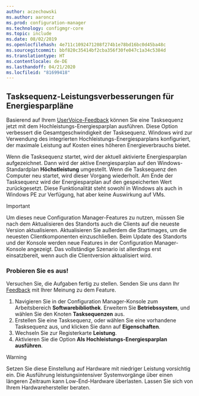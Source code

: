 ```yaml
---
author: aczechowski
ms.author: aaroncz
ms.prod: configuration-manager
ms.technology: configmgr-core
ms.topic: include
ms.date: 08/02/2019
ms.openlocfilehash: 4e711c1092471208f274b1e78bd16bc0d45ba48c
ms.sourcegitcommit: bbf820c35414bf2cba356f30fe047c1a34c5384d
ms.translationtype: HT
ms.contentlocale: de-DE
ms.lasthandoff: 04/21/2020
ms.locfileid: "81699418"
---
```

## <a name="task-sequence-performance-improvements-for-power-plans"></a><a name="bkmk_tsperf"></a> Tasksequenz-Leistungsverbesserungen für Energiesparpläne

<!--3555926-->

Basierend auf Ihrem [UserVoice-Feedback](https://configurationmanager.uservoice.com/forums/300492-ideas/suggestions/13442805-speed-up-osd-by-having-configmgr-set-high-performa) können Sie eine Tasksequenz jetzt mit dem Hochleistungs-Energiesparplan ausführen. Diese Option verbessert die Gesamtgeschwindigkeit der Tasksequenz. Windows wird zur Verwendung des integrierten Hochleistungs-Energiesparplans konfiguriert, der maximale Leistung auf Kosten eines höheren Energieverbrauchs bietet.

Wenn die Tasksequenz startet, wird der aktuell aktivierte Energiesparplan aufgezeichnet. Dann wird der aktive Energiesparplan auf den Windows-Standardplan **Höchstleistung** umgestellt. Wenn die Tasksequenz den Computer neu startet, wird dieser Vorgang wiederholt. Am Ende der Tasksequenz wird der Energiesparplan auf den gespeicherten Wert zurückgesetzt. Diese Funktionalität steht sowohl in Windows als auch in Windows PE zur Verfügung, hat aber keine Auswirkung auf VMs.

> [!Important]
> Um dieses neue Configuration Manager-Features zu nutzen, müssen Sie nach dem Aktualisieren des Standorts auch die Clients auf die neueste Version aktualisieren. Aktualisieren Sie außerdem die Startimages, um die neuesten Clientkomponenten einzuschließen. Beim Update des Standorts und der Konsole werden neue Features in der Configuration Manager-Konsole angezeigt. Das vollständige Szenario ist allerdings erst einsatzbereit, wenn auch die Clientversion aktualisiert wird.

### <a name="try-it-out"></a>Probieren Sie es aus!

Versuchen Sie, die Aufgaben fertig zu stellen. Senden Sie uns dann Ihr [Feedback](../../../../understand/find-help.md#product-feedback) mit Ihrer Meinung zu dem Feature.

1. Navigieren Sie in der Configuration Manager-Konsole zum Arbeitsbereich **Softwarebibliothek**. Erweitern Sie **Betriebssystem**, und wählen Sie den Knoten **Tasksequenzen** aus.
1. Erstellen Sie eine Tasksequenz, oder wählen Sie eine vorhandene Tasksequenz aus, und klicken Sie dann auf **Eigenschaften**.
1. Wechseln Sie zur Registerkarte **Leistung**.
1. Aktivieren Sie die Option **Als Hochleistungs-Energiesparplan ausführen**.

> [!Warning]
> Setzen Sie diese Einstellung auf Hardware mit niedriger Leistung vorsichtig ein. Die Ausführung leistungsintensiver Systemvorgänge über einen längeren Zeitraum kann Low-End-Hardware überlasten. Lassen Sie sich von Ihrem Hardwarehersteller beraten.
